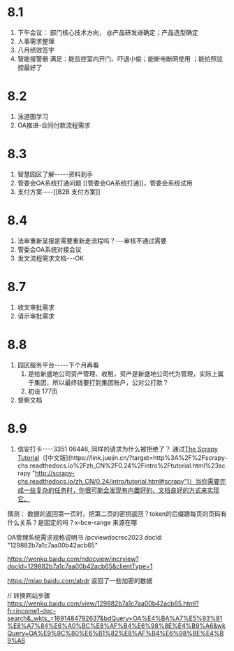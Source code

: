 # 8.1
1. 下午会议： 部门核心技术方向， @产品研发进确定；产品选型确定 
2. 人事需求整理
3. 八月绩效签字
4. 智能报警器
满足：能监控室内开门、吓退小偷；能断电断网使用 ；能拍照监控最好了

# 8.2
1. 泳道图学习
2. OA推进-合同付款流程需求
# 8.3
1. 智慧园区了解-----资料到手
2. 管委会OA系统打通问题 [[管委会OA系统打通]]，管委会系统试用
3. 支付方案----[[B2B 支付方案]]

# 8.4
1. 法审重新呈报是需要重新走流程吗？---审核不通过需要
2. 管委会OA系统对接会议
3. 发文流程需求文档---OK

# 8.7
1. 收文审批需求
2. 请示审批需求

# 8.8
1. 园区服务平台-----下个月再看
	1. 是给新盛地公司资产管理、收租，资产是新盛地公司代为管理，实际上属于集团，所以最终钱要打到集团账户，公对公打款？
	2. 初设 177页
2.  督察文档

# 8.9
1. 信安打卡----3351 06446, 同样的请求为什么被拒绝了？
通过[The Scrapy Tutorial](https://link.juejin.cn/?target=https%3A%2F%2Fdoc.scrapy.org%2Fen%2Flatest%2Fintro%2Ftutorial.html "https://doc.scrapy.org/en/latest/intro/tutorial.html")（[中文版](https://link.juejin.cn/?target=http%3A%2F%2Fscrapy-chs.readthedocs.io%2Fzh_CN%2F0.24%2Fintro%2Ftutorial.html%23scrapy "http://scrapy-chs.readthedocs.io/zh_CN/0.24/intro/tutorial.html#scrapy")）当你需要完成一些复杂的任务时，你很可能会发现有内置好的、文档良好的方式来实现它。

猜测： 数据的返回第一页时，把第二页的密钥返回？token的后缀跟每页的页码有什么关系？是固定的吗？x-bce-range 来源在哪

OA管理系统需求规格说明书
/pcviewdocrec2023  docId: "129882b7a1c7aa00b42acb65"

https://wenku.baidu.com/ndocview/incrview?docId=129882b7a1c7aa00b42acb65&clientType=1

https://miao.baidu.com/abdr  返回了一些加密的数据


// 转换网站步骤
https://wenku.baidu.com/view/129882b7a1c7aa00b42acb65.html?fr=income1-doc-search&_wkts_=1691484792637&bdQuery=OA%E4%BA%A7%E5%93%81%E8%A7%84%E6%A0%BC%E8%AF%B4%E6%98%8E%E4%B9%A6&wkQuery=OA%E9%9C%80%E6%B1%82%E8%AF%B4%E6%98%8E%E4%B9%A6